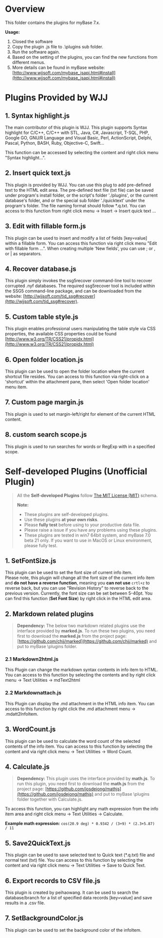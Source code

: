 # Overview

This folder contains the plugins for myBase 7.x.

**Usage:**  
1. Closed the software  
2. Copy the plugin .js file to .\plugins sub folder.  
3. Run the software again.  
4. Based on the setting of the plugins, you can find the new functions from different menus.  
5. More details can be found in myBase website: [http://www.wjjsoft.com/mybase_jsapi.html#install](http://www.wjjsoft.com/mybase_jsapi.html#install)

# Plugins Provided by WJJ
## 1. Syntax highlight.js ##
The main contributor of this plugin is WJJ. This plugin supports Syntax highlight for C/C++, C/C++ with STL, Java, C#, Javascript, T-SQL, PHP, Google GO, GNU/R Language and Visual Basic, Perl, ActionScript, Delphi, Pascal, Python, BASH, Ruby, Objective-C, Swift...  
 
This function can be accessed by selecting the content and right click menu "Syntax highlight...".

## 2. Insert quick text.js ##
This plugin is provided by WJJ. You can use this plug to add pre-defined text to the HTML edit area. The pre-defined text file (txt file) can be saved under program's install folder, or the script's folder './plugins', or the current database's folder, and or the special sub folder './quicktext' under the program's folder. The file naming format should follow *.q.txt. You can access to this function from right click menu -> Insert -> Insert quick text ...

## 3. Edit with fillable form.js ##
This plugin can be used to insert and modify a list of fields [key=value] within a fillable form. You can access this function via right click menu "Edit with fillable form ...". When creating multiple 'New fields', you can use ; or , or | as separators.

## 4. Recover database.js
This plugin simply invokes the ssg5recover command-line tool to recover corrupted .nyf databases. The required ssg5recover tool is included within the SSG5 command-line package, and can be downloaded from the website: [http://wjjsoft.com/tid_ssg#recover](http://wjjsoft.com/tid_ssg#recover).

## 5. Custom table style.js
This plugin enables professional users manipulating the table style via CSS properties, the available CSS properties could be found [http://www.w3.org/TR/CSS21/propidx.html](http://www.w3.org/TR/CSS21/propidx.html)  

## 6. Open folder location.js  
This plugin can be used to open the folder location where the current shortcut file resides. You can access to this function via right-click on a 'shortcut' within the attachment pane, then select 'Open folder location' menu item.

## 7. Custom page margin.js  
This plugin is used to set margin-left/right for <body> element of the current HTML content.

## 8. custom search scope.js  
This plugin is used to run searches for words or RegExp with in a specified scope.  

# Self-developed Plugins (**Unofficial Plugin**)
>All the **Self-developed Plugins** follow [The MIT License (MIT)](http://opensource.org/licenses/MIT "MIT License") schema.
>
> **Note:**  
> - These plugins are self-developed plugins.  
> - Use these plugins **at your own risks**.  
> - Please **fully test** before using to your productive data file.   
> - Please raise a issue if you have any problems using these plugins. 
> - These plugins are tested in win7 64bit system, and myBase 7.0 beta 21 only. If you want to use in MacOS or Linux environment, please fully test.

## 1. SetFontSize.js
This plugin can be used to set the font size of current info item.  
Please note, this plugin will change all the font size of the current info item and **do not have a reverse function**, meaning you **can not use** `crtl+z` to reverse back, but you can use "Revision History" to reverse back to the previous version. Currently, the font size can be set between 5-40pt. You can find this function (**Set Font Size**) by right click in the HTML edit area.

## 2. Markdown related plugins
> **Dependency:** The below two markdown related plugins use the interface provided by **marked.js**. To run these two plugins, you need first to download the **marked.js** from the project page: [https://github.com/chjj/marked](https://github.com/chjj/marked) and put to myBase \plugins folder.

### 2.1 Markdown2html.js
This Plugin can change the markdown syntax contents in info item to HTML. You can access to this function by selecting the contents and by right click menu -> Text Utilities -> mdText2html

### 2.2 Markdownattach.js
This Plugin can display the .md attachment in the HTML info item. You can access to this function by right click the .md attachment menu -> .mdatt2InfoItem. 

## 3. WordCount.js
This plugin can be used to calculate the word count of the selected contents of the info item. You can access to this function by selecting the content and via right click menu -> Text Utilities -> Word Count.

## 4. Calculate.js
> **Dependency:** This plugin uses the interface provided by **math.js**. To run this plugin, you need first to download the **math.js** from the project page: [https://github.com/josdejong/mathjs](https://github.com/josdejong/mathjs) and put to myBase \plugins folder together with Calculate.js.
 
To access this function, you can highlight any math expression from the info item area and right click menu -> Text Utilities -> Calculate.  

**Example math expression:** `cos(20.9 deg) * 0.9342 / (3+9) * (2.3+5.87) / 11`  

## 5. Save2QuickText.js
This plugin can be used to save selected text to Quick text (*.q.txt) file and normal text (txt) file. You can access to this function by selecting the content and via right click menu -> Text Utilities -> Save to Quick Text.

## 6. Export records to CSV file.js
This plugin is created by peihaowang. It can be used to search the database/branch for a list of specified data records [key=value] and save results in a .csv file.

## 7. SetBackgroundColor.js
This plugin can be used to set the background color of the infoItem.
